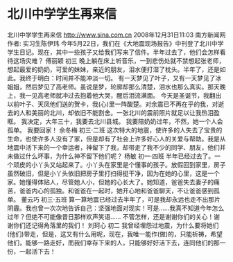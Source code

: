 # 北川中学学生再来信

北川中学学生再来信
http://www.sina.com.cn  2008年12月31日11:03   南方新闻网
作者: 实习生陈伊玮
今年5月22日，我们在《大地震现场报告》中刊登了北川中学学生日记。现在，其中一些孩子又给我们写来了信件。半年过去了，他们会怎样看待这场灾难？
傅丽颖 初三
晚上躺在床上听音乐，一到悲伤处就不禁想起张老师，想起最爱的奶奶，可爱的妹妹，亲近的朋友，泪水便打湿了枕头。半年了，还是如此。我终于明白：时间并不能冲淡一切。
有一天梦见了叶子，又有一天梦见了冰姐姐，然后梦见了高老师。虽说是梦，轮廓却那么清楚，泪水也那么真实。那天晚上，我一见高老师就冲过去抱着他大哭，醒后泪流满面。
今天是圣诞节，我翻出以前叶子、天凤他们送的贺卡，我(心)里一阵酸楚。对余震已不再在乎的我，对逝去的人和美丽的北川，却依旧不能割舍。一张北川的震前照片就足以让我热泪盈眶。
我决定，大年三十，我要去北川县城。
我要陪奶奶过年，不然，她一个人会孤单。
我要回家！
余冬梅 初三·二班
这次特大的地震，使许多的人失去了宝贵的生命，也使许多人没有了家，但是却有了社会上许多好心人的关爱与帮助。我是从地震中活下来的一个幸运者，神留下了我，却带走了我不少的同学、朋友，他们并未做过什么坏事，为什么神不留下他们呢？
杨敏 初一·四班
半年已经过去了。一个顽皮的小丫头又站起来了。小丫头在家里是个懂事的孩子。放假回到家里，房子虽然破旧，但是小丫头依旧把房子里打扫得挺干净，因为在她的心里，这是一个家。她懂得体贴人，尽管她人小，但她的心长大了。她知道，爸爸失去妻子的痛苦，爸爸内心的孤独。和爸爸在一起时，她开心地和爸爸聊天，不让爸爸感到孤单。
董云巧 初三·五班
算一算地震已经过去半年了，可是我却永远也走不出那片阴霾。我也曾一次次地告诉自己：坚强地面对现实！可是……我真不知道今年怎么过年？但绝不可能像昔日那样欢声笑语……
不管怎样，还是谢谢你们的关心！谢谢你们还记得角落里的我们！
刘珂心 初二
我曾经埋怨过地震，为什么要将她们(他们)带走，但是，这又有什么用呢，现在，我唯一能作(做)的，只能祈祷，希望他们，能够一路走好，而我们幸存下来的人，只能够好好活下去，连同他们的那一份，一起活下去！


